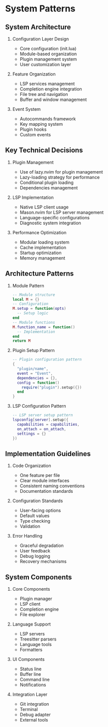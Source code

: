 # System Patterns

## System Architecture
1. Configuration Layer Design
   - Core configuration (init.lua)
   - Module-based organization
   - Plugin management system
   - User customization layer

2. Feature Organization
   - LSP services management
   - Completion engine integration
   - File tree and navigation
   - Buffer and window management

3. Event System
   - Autocommands framework
   - Key mapping system
   - Plugin hooks
   - Custom events

## Key Technical Decisions
1. Plugin Management
   - Use of lazy.nvim for plugin management
   - Lazy-loading strategy for performance
   - Conditional plugin loading
   - Dependencies management

2. LSP Implementation
   - Native LSP client usage
   - Mason.nvim for LSP server management
   - Language-specific configurations
   - Diagnostic system integration

3. Performance Optimization
   - Modular loading system
   - Cache implementation
   - Startup optimization
   - Memory management

## Architecture Patterns
1. Module Pattern
   ```lua
   -- Module structure
   local M = {}
   -- Configuration
   M.setup = function(opts)
     -- Setup logic
   end
   -- Module functions
   M.function_name = function()
     -- Implementation
   end
   return M
   ```

2. Plugin Setup Pattern
   ```lua
   -- Plugin configuration pattern
   {
     "plugin/name",
     event = "Event",
     dependencies = {},
     config = function()
       require("plugin").setup({})
     end
   }
   ```

3. LSP Configuration Pattern
   ```lua
   -- LSP server setup pattern
   lspconfig[server].setup({
     capabilities = capabilities,
     on_attach = on_attach,
     settings = {}
   })
   ```

## Implementation Guidelines
1. Code Organization
   - One feature per file
   - Clear module interfaces
   - Consistent naming conventions
   - Documentation standards

2. Configuration Standards
   - User-facing options
   - Default values
   - Type checking
   - Validation

3. Error Handling
   - Graceful degradation
   - User feedback
   - Debug logging
   - Recovery mechanisms

## System Components
1. Core Components
   - Plugin manager
   - LSP client
   - Completion engine
   - File explorer

2. Language Support
   - LSP servers
   - Treesitter parsers
   - Language tools
   - Formatters

3. UI Components
   - Status line
   - Buffer line
   - Command line
   - Notifications

4. Integration Layer
   - Git integration
   - Terminal
   - Debug adapter
   - External tools
